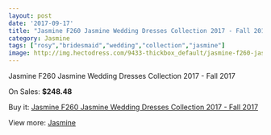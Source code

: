 ```yaml
---
layout: post
date: '2017-09-17'
title: "Jasmine F260 Jasmine Wedding Dresses Collection 2017 - Fall 2017"
category: Jasmine
tags: ["rosy","bridesmaid","wedding","collection","jasmine"]
image: http://img.hectodress.com/9433-thickbox_default/jasmine-f260-jasmine-wedding-dresses-collection-2013-fall-2012.jpg
---
```

Jasmine F260 Jasmine Wedding Dresses Collection 2017 - Fall 2017

On Sales: **$248.48**
<a href="https://www.hectodress.com/jasmine/4761-jasmine-f260-jasmine-wedding-dresses-collection-2013-fall-2012.html"><amp-img layout="responsive" width="600" height="600" src="//img.hectodress.com/9433-thickbox_default/jasmine-f260-jasmine-wedding-dresses-collection-2013-fall-2012.jpg" alt="Jasmine F260 Jasmine Wedding Dresses Collection 2017 - Fall 2017 0" /></a>
<a href="https://www.hectodress.com/jasmine/4761-jasmine-f260-jasmine-wedding-dresses-collection-2013-fall-2012.html"><amp-img layout="responsive" width="600" height="600" src="//img.hectodress.com/9435-thickbox_default/jasmine-f260-jasmine-wedding-dresses-collection-2013-fall-2012.jpg" alt="Jasmine F260 Jasmine Wedding Dresses Collection 2017 - Fall 2017 1" /></a>
<a href="https://www.hectodress.com/jasmine/4761-jasmine-f260-jasmine-wedding-dresses-collection-2013-fall-2012.html"><amp-img layout="responsive" width="600" height="600" src="//img.hectodress.com/9434-thickbox_default/jasmine-f260-jasmine-wedding-dresses-collection-2013-fall-2012.jpg" alt="Jasmine F260 Jasmine Wedding Dresses Collection 2017 - Fall 2017 2" /></a>

Buy it: [Jasmine F260 Jasmine Wedding Dresses Collection 2017 - Fall 2017](https://www.hectodress.com/jasmine/4761-jasmine-f260-jasmine-wedding-dresses-collection-2013-fall-2012.html "Jasmine F260 Jasmine Wedding Dresses Collection 2017 - Fall 2017")

View more: [Jasmine](https://www.hectodress.com/79-jasmine "Jasmine")